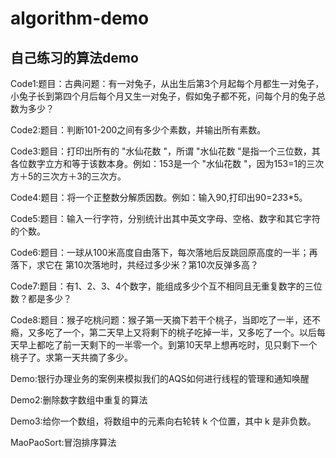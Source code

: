 # algorithm-demo
自己练习的算法demo
-----------------------------------
Code1:题目：古典问题：有一对兔子，从出生后第3个月起每个月都生一对兔子，小兔子长到第四个月后每个月又生一对兔子，假如兔子都不死，问每个月的兔子总数为多少？

Code2:题目：判断101-200之间有多少个素数，并输出所有素数。

Code3:题目：打印出所有的 "水仙花数 "，所谓 "水仙花数 "是指一个三位数，其各位数字立方和等于该数本身。例如：153是一个 "水仙花数 "，因为153=1的三次方＋5的三次方＋3的三次方。

Code4:题目：将一个正整数分解质因数。例如：输入90,打印出90=2*3*3*5。

Code5:题目：输入一行字符，分别统计出其中英文字母、空格、数字和其它字符的个数。

Code6:题目：一球从100米高度自由落下，每次落地后反跳回原高度的一半；再落下，求它在   第10次落地时，共经过多少米？第10次反弹多高？

Code7:题目：有1、2、3、4个数字，能组成多少个互不相同且无重复数字的三位数？都是多少？

Code8:题目：猴子吃桃问题：猴子第一天摘下若干个桃子，当即吃了一半，还不瘾，又多吃了一个，第二天早上又将剩下的桃子吃掉一半，又多吃了一个。以后每天早上都吃了前一天剩下的一半零一个。到第10天早上想再吃时，见只剩下一个桃子了。求第一天共摘了多少。

Demo:银行办理业务的案例来模拟我们的AQS如何进行线程的管理和通知唤醒

Demo2:删除数字数组中重复的算法

Demo3:给你一个数组，将数组中的元素向右轮转 k 个位置，其中 k 是非负数。

MaoPaoSort:冒泡排序算法
